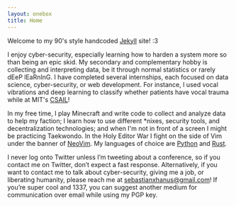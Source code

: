 ```yaml
---
layout: onebox
title: Home
---
```

Welcome to my 90's style handcoded [Jekyll](https://jekyllrb.com/) site! :3

I enjoy cyber-security, especially learning how to harden a system more so than being an epic skid. My secondary and complementary hobby is collecting and interpreting data, be it through normal statistics or rarely dEeP lEaRnInG. I have completed several internships, each focused on data science, cyber-security, or web development. For instance, I used vocal vibrations and deep learning to classify whether patients have vocal trauma while at MIT's [CSAIL](https://www.csail.mit.edu/)!

In my free time, I play Minecraft and write code to collect and analyze data to help my faction; I learn how to use different \*nixes, security tools, and decentralization technologies; and when I'm not in front of a screen I might be practicing Taekwondo. In the Holy Editor War I fight on the side of Vim under the banner of [NeoVim](https://neovim.io/). My languages of choice are [Python](https://www.python.org/) and [Rust](https://www.rust-lang.org/).

I never log onto Twitter unless I’m tweeting about a conference, so if you contact me on Twitter, don’t expect a fast response. Alternatively, if you want to contact me to talk about cyber-security, giving me a job, or liberating humanity, please reach me at [sebastianxhanus@gmail.com](mailto:sebastianxhanus@gmail.com)! If you’re super cool and 1337, you can suggest another medium for communication over email while using my PGP key.
